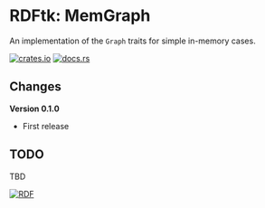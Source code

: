 # RDFtk: MemGraph

An implementation of the `Graph` traits for simple in-memory cases.

[![crates.io](https://img.shields.io/crates/v/rdftk_memgraph.svg)](https://crates.io/crates/rdftk_memgraph)
[![docs.rs](https://docs.rs/rdftk_memgraph/badge.svg)](https://docs.rs/rdftk_memgraph)

## Changes

**Version 0.1.0**

* First release

## TODO

TBD 

[![RDF](http://www.w3.org/RDF/icons/rdf_w3c_button.32)](http://www.w3.org/2001/sw/wiki/RDF)
